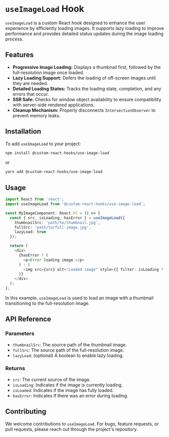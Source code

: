# `useImageLoad` Hook

`useImageLoad` is a custom React hook designed to enhance the user experience by efficiently loading images. It supports lazy loading to improve performance and provides detailed status updates during the image loading process.

## Features

- **Progressive Image Loading:** Displays a thumbnail first, followed by the full-resolution image once loaded.
- **Lazy Loading Support:** Defers the loading of off-screen images until they are needed.
- **Detailed Loading States:** Tracks the loading state, completion, and any errors that occur.
- **SSR Safe:** Checks for window object availability to ensure compatibility with server-side rendered applications.
- **Cleanup Mechanism:** Properly disconnects `IntersectionObserver` to prevent memory leaks.

## Installation

To add `useImageLoad` to your project:

```bash
npm install @custom-react-hooks/use-image-load
```

or

```bash
yarn add @custom-react-hooks/use-image-load
```

## Usage

```typescript
import React from 'react';
import useImageLoad from '@custom-react-hooks/use-image-load';

const MyImageComponent: React.FC = () => {
  const { src, isLoading, hasError } = useImageLoad({
    thumbnailSrc: 'path/to/thumbnail.jpg',
    fullSrc: 'path/to/full-image.jpg',
    lazyLoad: true
  });

  return (
    <div>
      {hasError ? (
        <p>Error loading image.</p>
      ) : (
        <img src={src} alt="Loaded image" style={{ filter: isLoading ? 'blur(10px)' : 'none' }} />
      )}
    </div>
  );
};
```

In this example, `useImageLoad` is used to load an image with a thumbnail transitioning to the full-resolution image.

## API Reference

### Parameters
- `thumbnailSrc`: The source path of the thumbnail image.
- `fullSrc`: The source path of the full-resolution image.
- `lazyLoad`: (optional) A boolean to enable lazy loading.

### Returns
  - `src`: The current source of the image.
  - `isLoading`: Indicates if the image is currently loading.
  - `isLoaded`: Indicates if the image has fully loaded.
  - `hasError`: Indicates if there was an error during loading.

## Contributing

We welcome contributions to `useImageLoad`. For bugs, feature requests, or pull requests, please reach out through the project's repository.